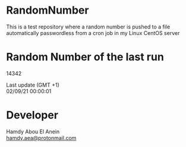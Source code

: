# RandomNumber    
This is a test repository where a random number is pushed to a file automatically passwordless from a cron job in my Linux CentOS server    
# Random Number of the last run   
14342
      
Last update (GMT +1)    
02/09/21 00:00:01
# Developer    
Hamdy Abou El Anein   
hamdy.aea@protonmail.com

